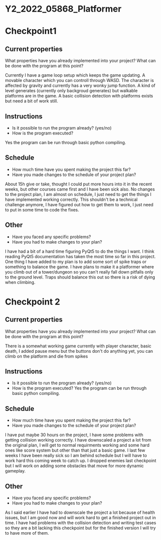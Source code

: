 # Y2_2022_05868_Platformer
# Checkpoint1

## Current properties

What properties have you already implemented into your project? What can be done with the program at this point?

Currently I have a game loop setup which keeps the game updating. A movable character which you can controll through WASD. The character is affected by gravity and currently has a very wonky jump function. A kind of level generates (currently only backgroud generates) but walkable platforms are in the game. A basic collision detection with platforms exists but need a bit of work still. 
## Instructions

 - Is it possible to run the program already? (yes/no)
 - How is the program executed?

 Yes the program can be run through basic python compiling.

## Schedule

 - How much time have you spent making the project this far?
 - Have you made changes to the schedule of your project plan?

About 15h give or take, thought I could put more hours into it in the recent weeks, but other courses came first and I have been sick also. 
No changes to the project plan, I am almost on schedule, I just need to get the things I have implemented working correctly. This shouldn't be a technical challenge anymore, I have figured out how to get them to work, I just need to put in some time to code the fixes. 

## Other

 - Have you faced any specific problems?
 - Have you had to make changes to your plan?

 I have had a bit of a hard time figuring PyQt5 to do the things I want. I think reading PyQt5 documentation has taken the most time so far in this project. 
 One thing I have added to my plan is to add some sort of spike traps or something to balance the game. I have plans to make it a platformer where you climb out of a tower/dungeon so you can't really fall down pitfalls only to the ground level. Traps should balance this out so there is a risk of dying when climbing. 

# Checkpoint 2

## Current properties

What properties have you already implemented into your project? What can be done with the program at this point?

There is a somewhat working game currently with player character, basic death, I added pause menu but the buttons don't do anything yet, you can climb on the platform and die from spikes
## Instructions

 - Is it possible to run the program already? (yes/no)
 - How is the program executed?
Yes the program can be run through basic python compiling.

## Schedule

 - How much time have you spent making the project this far?
 - Have you made changes to the schedule of your project plan?

 I have put maybe 30 hours on the project, I have some problems with getting collision working correctly. I have downscaled a project a lot from the original plan, I will get to normal requirments working and some hard ones like score system but other than that just a basic game. I last few weeks I have been really sick so I am behind schedule but I will have to work hard this coming week to catch up. I dropped enemies last checkpoint but I will work on adding some obstacles that move for more dynamic gameplay. 

## Other

 - Have you faced any specific problems?
 - Have you had to make changes to your plan?

 As I said earlier I have had to downscale the project a lot because of health issues, but I am good now and will work hard to get a finished project out in time. I have had problems with the collision detection and writing test cases so they are a bit lacking this checkpoint but for the finished version I will try to have more of them.
 